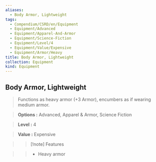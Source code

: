 ```yaml
---
aliases:
  - Body Armor, Lightweight
tags:
  - Compendium/CSRD/en/Equipment
  - Equipment/Advanced
  - Equipment/Apparel-And-Armor
  - Equipment/Science-Fiction
  - Equipment/Level/4
  - Equipment/Value/Expensive
  - Equipment/Armor/Heavy
title: Body Armor, Lightweight
collection: Equipment
kind: Equipment
---
```

## Body Armor, Lightweight    
    
>Functions as heavy armor (+3 Armor), encumbers as if wearing medium armor.    
> **Options :** Advanced, Apparel & Armor, Science Fiction    
> **Level :** 4    
> **Value :** Expensive    
>>[!note] Features    
>> - Heavy armor